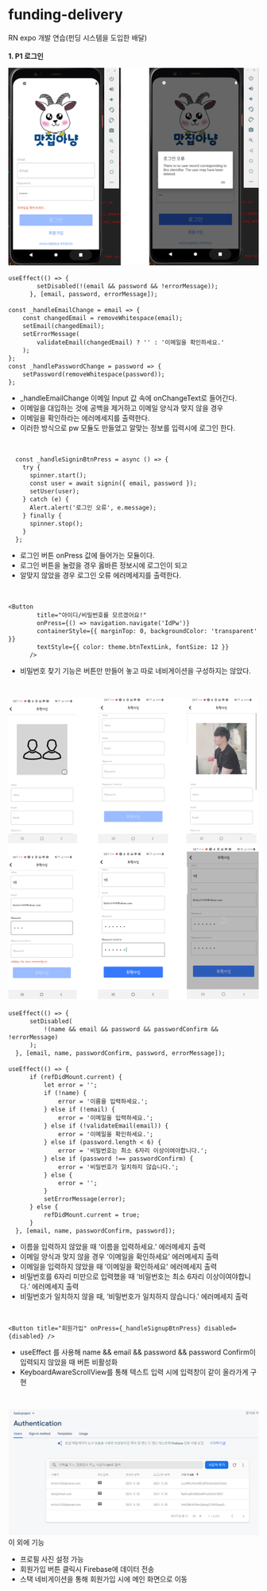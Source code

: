 # funding-delivery
RN expo 개발 연습(펀딩 시스템을 도입한 배달)
<br>
<br>
**1. P1 로그인**


![로그인](로그인.PNG)


```
useEffect(() => {
        setDisabled(!(email && password && !errorMessage));
      }, [email, password, errorMessage]);

const _handleEmailChange = email => {
    const changedEmail = removeWhitespace(email);
    setEmail(changedEmail);
    setErrorMessage(
        validateEmail(changedEmail) ? '' : '이메일을 확인하세요.'
    );
};
const _handlePasswordChange = password => {
    setPassword(removeWhitespace(password));
};
```
- _handleEmailChange 이메일 Input 값 속에 onChangeText로 들어간다.
- 이메일을 대입하는 것에 공백을 제거하고 이메일 양식과 맞지 않을 경우
- 이메일을 확인하라는 에러메세지를 출력한다.
- 이러한 방식으로 pw 모듈도 만들었고 알맞는 정보를 입력시에 로그인 한다.
<br>


```
  const _handleSigninBtnPress = async () => {
    try {
      spinner.start();
      const user = await signin({ email, password });
      setUser(user);
    } catch (e) {
      Alert.alert('로그인 오류', e.message);
    } finally {
      spinner.stop();
    }
  };
  ```
  - 로그인 버튼 onPress 값에 들어가는 모듈이다.
  - 로그인 버튼을 눌렀을 경우 옳바른 정보시에 로그인이 되고
  - 알맞지 않았을 경우 로그인 오류 에러메세지를 출력한다.
  <br>
  
  
  ```
  <Button
          title="아이디/비밀번호를 모르겠어요!"
          onPress={() => navigation.navigate('IdPw')}
          containerStyle={{ marginTop: 0, backgroundColor: 'transparent' }}
          textStyle={{ color: theme.btnTextLink, fontSize: 12 }}
        />
  ```
  - 비밀번호 찾기 기능은 버튼만 만들어 놓고 따로 네비게이션을 구성하지는 않았다.
  <br>
  
  
  ![회원가입](회원가입.PNG)
  
  
  ```
  useEffect(() => {
        setDisabled(
            !(name && email && password && passwordConfirm && !errorMessage)
        );
    }, [email, name, passwordConfirm, password, errorMessage]);
  
  useEffect(() => {
        if (refDidMount.current) {
            let error = '';
            if (!name) {
                error = '이름을 입력하세요.';
            } else if (!email) {
                error = '이메일을 입력하세요.';
            } else if (!validateEmail(email)) {
                error = '이메일을 확인하세요.';
            } else if (password.length < 6) {
                error = '비밀번호는 최소 6자리 이상이여야합니다.';
            } else if (password !== passwordConfirm) {
                error = '비밀번호가 일치하지 않습니다.';
            } else {
                error = '';
            }
            setErrorMessage(error);
        } else {
            refDidMount.current = true;
        }
    }, [email, name, passwordConfirm, password]);
  ```
  - 이름을 입력하지 않았을 때 ‘이름을 입력하세요.’ 에러메세지 출력
  - 이메일 양식과 맞지 않을 경우 ‘이메일을 확인하세요’ 에러메세지 출력
  - 이메일을 입력하지 않았을 때 ‘이메일을 확인하세요' 에러메세지 출력
  - 비밀번호를 6자리 미만으로 입력했을 때 ‘비밀번호는 최소 6자리 이상이여야합니다.’ 에러메세지 출력
  - 비밀번호가 일치하지 않을 때, ‘비밀번호가 일치하지 않습니다.’ 에러메세지 출력
  <br>
  
  
  ```
  <Button title="회원가입" onPress={_handleSignupBtnPress} disabled={disabled} />
  ```
  - useEffect 를 사용해 name && email && password && password Confirm이 입력되지 않았을 때 버튼 비활성화
  - KeyboardAwareScrollView를 통해 텍스트 입력 시에 입력창이 같이 올라가게 구현
  <br>

  
  ![파이어베이스](파이어베이스.png)
  이 외에 기능
  - 프로필 사진 설정 가능
  - 회원가입 버튼 클릭시 Firebase에 데이터 전송
  - 스택 네비게이션을 통해 회원가입 시에 메인 화면으로 이동

  
  
  
  
  
  
  
  

